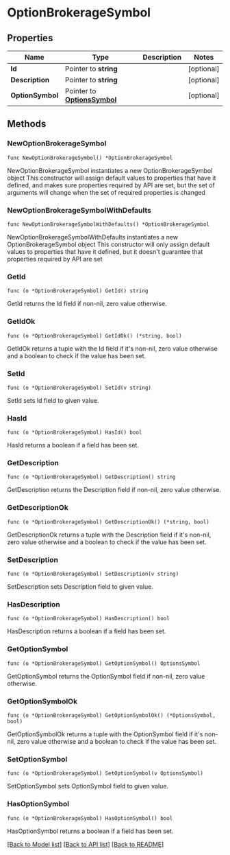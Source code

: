 # OptionBrokerageSymbol

## Properties

Name | Type | Description | Notes
------------ | ------------- | ------------- | -------------
**Id** | Pointer to **string** |  | [optional] 
**Description** | Pointer to **string** |  | [optional] 
**OptionSymbol** | Pointer to [**OptionsSymbol**](OptionsSymbol.md) |  | [optional] 

## Methods

### NewOptionBrokerageSymbol

`func NewOptionBrokerageSymbol() *OptionBrokerageSymbol`

NewOptionBrokerageSymbol instantiates a new OptionBrokerageSymbol object
This constructor will assign default values to properties that have it defined,
and makes sure properties required by API are set, but the set of arguments
will change when the set of required properties is changed

### NewOptionBrokerageSymbolWithDefaults

`func NewOptionBrokerageSymbolWithDefaults() *OptionBrokerageSymbol`

NewOptionBrokerageSymbolWithDefaults instantiates a new OptionBrokerageSymbol object
This constructor will only assign default values to properties that have it defined,
but it doesn't guarantee that properties required by API are set

### GetId

`func (o *OptionBrokerageSymbol) GetId() string`

GetId returns the Id field if non-nil, zero value otherwise.

### GetIdOk

`func (o *OptionBrokerageSymbol) GetIdOk() (*string, bool)`

GetIdOk returns a tuple with the Id field if it's non-nil, zero value otherwise
and a boolean to check if the value has been set.

### SetId

`func (o *OptionBrokerageSymbol) SetId(v string)`

SetId sets Id field to given value.

### HasId

`func (o *OptionBrokerageSymbol) HasId() bool`

HasId returns a boolean if a field has been set.

### GetDescription

`func (o *OptionBrokerageSymbol) GetDescription() string`

GetDescription returns the Description field if non-nil, zero value otherwise.

### GetDescriptionOk

`func (o *OptionBrokerageSymbol) GetDescriptionOk() (*string, bool)`

GetDescriptionOk returns a tuple with the Description field if it's non-nil, zero value otherwise
and a boolean to check if the value has been set.

### SetDescription

`func (o *OptionBrokerageSymbol) SetDescription(v string)`

SetDescription sets Description field to given value.

### HasDescription

`func (o *OptionBrokerageSymbol) HasDescription() bool`

HasDescription returns a boolean if a field has been set.

### GetOptionSymbol

`func (o *OptionBrokerageSymbol) GetOptionSymbol() OptionsSymbol`

GetOptionSymbol returns the OptionSymbol field if non-nil, zero value otherwise.

### GetOptionSymbolOk

`func (o *OptionBrokerageSymbol) GetOptionSymbolOk() (*OptionsSymbol, bool)`

GetOptionSymbolOk returns a tuple with the OptionSymbol field if it's non-nil, zero value otherwise
and a boolean to check if the value has been set.

### SetOptionSymbol

`func (o *OptionBrokerageSymbol) SetOptionSymbol(v OptionsSymbol)`

SetOptionSymbol sets OptionSymbol field to given value.

### HasOptionSymbol

`func (o *OptionBrokerageSymbol) HasOptionSymbol() bool`

HasOptionSymbol returns a boolean if a field has been set.


[[Back to Model list]](../README.md#documentation-for-models) [[Back to API list]](../README.md#documentation-for-api-endpoints) [[Back to README]](../README.md)


